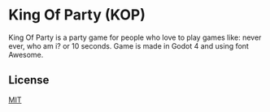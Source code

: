 
# King Of Party (KOP)

King Of Party is a party game for people who love to play games like: never ever, who am i? or 10 seconds. Game is made in Godot 4 and using font Awesome.



## License

[MIT](https://github.com/pokion/KingOfParty/blob/main/LICENSE)

